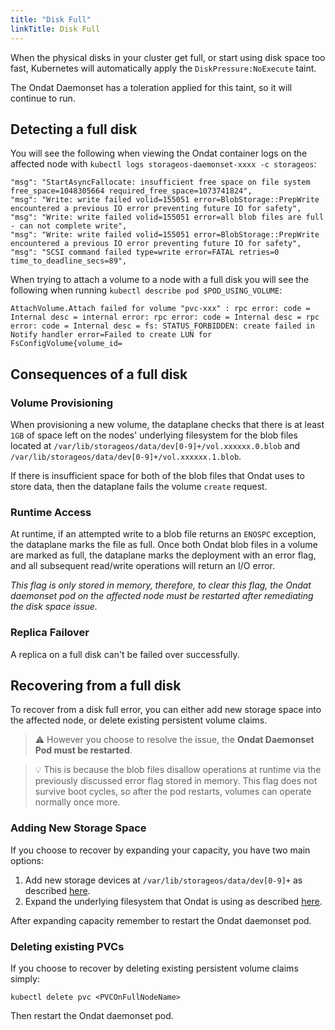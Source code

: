 ```yaml
---
title: "Disk Full"
linkTitle: Disk Full
---
```


When the physical disks in your cluster get full, or start using disk space too
fast, Kubernetes will automatically apply the `DiskPressure:NoExecute` taint.

The Ondat Daemonset has a toleration applied for this taint, so it will
continue to run.

## Detecting a full disk

You will see the following when viewing the Ondat container logs on the
affected node with `kubectl logs storageos-daemonset-xxxx -c storageos`:

``` text
"msg": "StartAsyncFallocate: insufficient free space on file system free_space=1048305664 required_free_space=1073741824",
"msg": "Write: write failed volid=155051 error=BlobStorage::PrepWrite encountered a previous IO error preventing future IO for safety",
"msg": "Write: write failed volid=155051 error=all blob files are full - can not complete write",
"msg": "Write: write failed volid=155051 error=BlobStorage::PrepWrite encountered a previous IO error preventing future IO for safety",
"msg": "SCSI command failed type=write error=FATAL retries=0 time_to_deadline_secs=89",
```

When trying to attach a volume to a node with a full disk you will see the
following when running `kubectl describe pod $POD_USING_VOLUME`:

``` text
AttachVolume.Attach failed for volume "pvc-xxx" : rpc error: code = Internal desc = internal error: rpc error: code = Internal desc = rpc error: code = Internal desc = fs: STATUS_FORBIDDEN: create failed in Notify handler error=Failed to create LUN for FsConfigVolume{volume_id=
```

## Consequences of a full disk

### Volume Provisioning

When provisioning a new volume, the dataplane checks that there is at least
`1GB` of space left on the nodes' underlying filesystem for the blob files
located at `/var/lib/storageos/data/dev[0-9]+/vol.xxxxxx.0.blob` and
`/var/lib/storageos/data/dev[0-9]+/vol.xxxxxx.1.blob`.

If there is insufficient space for both of the blob files that Ondat uses
to store data, then the dataplane fails the volume `create` request.

### Runtime Access

At runtime, if an attempted write to a blob file returns an `ENOSPC` exception,
the dataplane marks the file as full. Once both Ondat blob files in a
volume are marked as full, the dataplane marks the deployment with an error
flag, and all subsequent read/write operations will return an I/O error.

*This flag is only stored in memory, therefore, to clear this flag, the
Ondat daemonset pod on the affected node must be restarted after
remediating the disk space issue.*

### Replica Failover

A replica on a full disk can't be failed over successfully.

## Recovering from a full disk

To recover from a disk full error, you can either add new storage space
into the affected node, or delete existing persistent volume claims.

> ⚠️ However you choose to resolve the issue, the **Ondat Daemonset
>Pod must be restarted**.

> 💡 This is because the blob files disallow operations at runtime via the
previously discussed error flag stored in memory. This flag does not survive
boot cycles, so after the pod restarts, volumes can operate normally once more.

### Adding New Storage Space

If you choose to recover by expanding your capacity, you have two main options:

1. Add new storage devices at `/var/lib/storageos/data/dev[0-9]+` as described
   [here](/docs/operations/managing-host-storage#option-1-mount-additional-devices).
2. Expand the underlying filesystem that Ondat is using as described
   [here](/docs/operations/managing-host-storage#option-2-expand-existing-devices-backed-by-lvm).

After expanding capacity remember to restart the Ondat daemonset pod.

### Deleting existing PVCs

If you choose to recover by deleting existing persistent volume claims simply:

`kubectl delete pvc <PVCOnFullNodeName>`

Then restart the Ondat daemonset pod.
